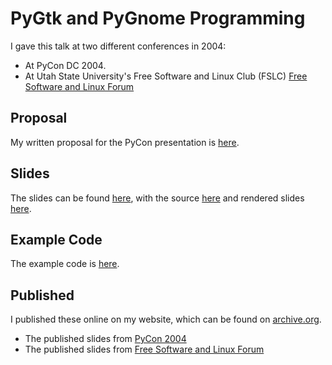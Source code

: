 # PyGtk and PyGnome Programming

I gave this talk at two different conferences in 2004:
- At PyCon DC 2004.
- At Utah State University's Free Software and Linux Club (FSLC) [Free Software and Linux Forum](https://web.archive.org/web/20040624070545/http://www.fslc.usu.edu/forum2004/)

## Proposal

My written proposal for the PyCon presentation is [here](./pycon-proposal.txt).

## Slides

The slides can be found [here](./slides), with the source [here](./slides/slides.xhtml) and rendered slides [here](./slides/slides/).

## Example Code

The example code is [here](./code).

## Published

I published these online on my website, which can be found on [archive.org](https://web.archive.org/web/20080820082312/http://www.travishartwell.net/pycon2004/).

- The published slides from [PyCon 2004](https://web.archive.org/web/20080808114413/http://www.travishartwell.net/pycon2004/slides/slides-1.html)
- The published slides from [Free Software and Linux Forum](https://web.archive.org/web/20080808114811/http://www.travishartwell.net/pycon2004/fslc/slides-1.html)
